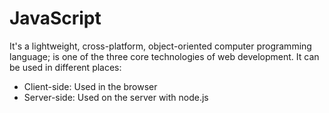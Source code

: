 # JavaScript

It's a lightweight, cross-platform, object-oriented computer programming language; is one of the three core technologies of web development. It can be used in different places:
- Client-side: Used in the browser
- Server-side: Used on the server with node.js